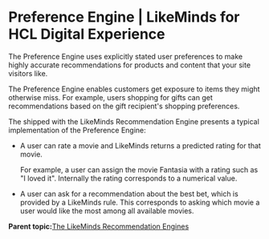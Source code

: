 # Preference Engine \| LikeMinds for HCL Digital Experience

The Preference Engine uses explicitly stated user preferences to make highly accurate recommendations for products and content that your site visitors like.

The Preference Engine enables customers get exposure to items they might otherwise miss. For example, users shopping for gifts can get recommendations based on the gift recipient's shopping preferences.

The shipped with the LikeMinds Recommendation Engine presents a typical implementation of the Preference Engine:

-   A user can rate a movie and LikeMinds returns a predicted rating for that movie.

    For example, a user can assign the movie Fantasia with a rating such as "I loved it". Internally the rating corresponds to a numerical value.

-   A user can ask for a recommendation about the best bet, which is provided by a LikeMinds rule. This corresponds to asking which movie a user would like the most among all available movies.

**Parent topic:**[The LikeMinds Recommendation Engines](../pzn/pzn_likeminds_recommendation_engines_3.md)

